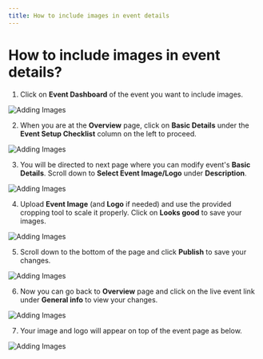 ```yaml
---
title: How to include images in event details
---
```


# How to include images in event details?

1. Click on **Event Dashboard** of the event you want to include images.

![Adding Images](/images/How-to-add-a-Twitter-account-feed-to-your-event-page-1.png)

2. When you are at the **Overview** page, click on **Basic Details** under the **Event Setup Checklist** column on the left to proceed.

![Adding Images](/images/How-to-include-images-in-event-details-1.png)

3. You will be directed to next page where you can modify event's **Basic Details**. Scroll down to **Select Event Image/Logo** under **Description**. 

![Adding Images](/images/How-to-include-images-in-event-details-2.png)

4. Upload **Event Image** (and **Logo** if needed) and use the provided cropping tool to scale it properly. Click on **Looks good** to save your images.

![Adding Images](/images/How-to-include-images-in-event-details-3.png)

5. Scroll down to the bottom of the page and click **Publish** to save your changes.

![Adding Images](/images/How-to-include-images-in-event-details-4.png)

6. Now you can go back to **Overview** page and click on the live event link under **General info** to view your changes. 

![Adding Images](/images/How-to-include-images-in-event-details-5.png)

7. Your image and logo will appear on top of the event page as below.

![Adding Images](/images/How-to-include-images-in-event-details-6.png)
